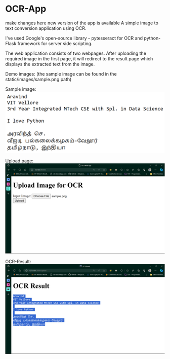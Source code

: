 # OCR-App

make changes here
new version of the app is available
A simple image to text conversion application using OCR.

I've used Google's open-source library - pytesseract for OCR and python-Flask framework for server side scripting.

The web application consists of two webpages.
After uploading the required image in the first page,
it will redirect to the result page which displays the extracted text from the image.

Demo images: (the sample image can be found in the static/images/sample.png path)

Sample image:
![sample_image](https://github.com/arvnd147/OCR-App/blob/main/static/images/sample.png)

Upload page:
![Upload image](https://github.com/arvnd147/OCR-App/blob/main/Images/img1.png)

OCR-Result:
![OCR_Result](https://github.com/arvnd147/OCR-App/blob/main/Images/img2.png)
